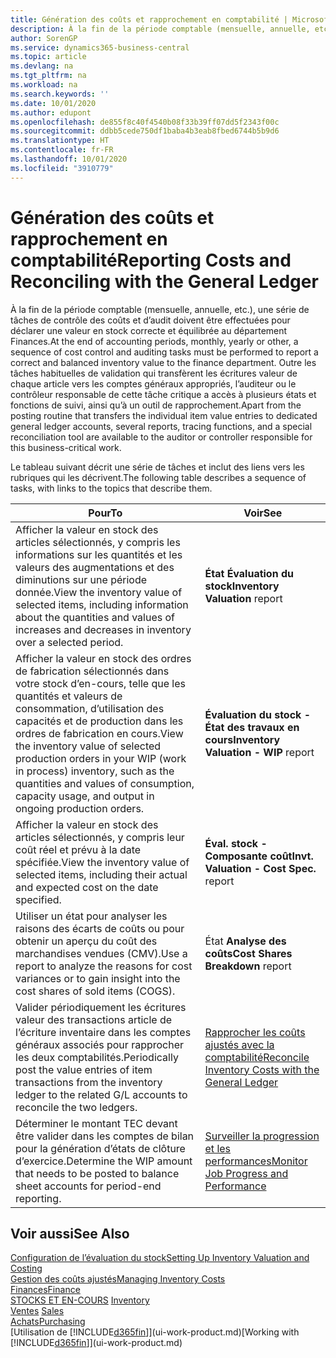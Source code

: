 ```yaml
---
title: Génération des coûts et rapprochement en comptabilité | Microsoft Docs
description: À la fin de la période comptable (mensuelle, annuelle, etc.), une série de tâches de contrôle des coûts et d’audit doivent être effectuées pour déclarer une valeur en stock correcte et équilibrée au département Finances. Outre les tâches habituelles de validation qui transfèrent les écritures valeur de chaque article vers les comptes généraux appropriés, l’auditeur ou le contrôleur responsable de cette tâche critique a accès à plusieurs états et fonctions de suivi, ainsi qu’à un outil de rapprochement.
author: SorenGP
ms.service: dynamics365-business-central
ms.topic: article
ms.devlang: na
ms.tgt_pltfrm: na
ms.workload: na
ms.search.keywords: ''
ms.date: 10/01/2020
ms.author: edupont
ms.openlocfilehash: de855f8c40f4540b08f33b39ff07dd5f2343f00c
ms.sourcegitcommit: ddbb5cede750df1baba4b3eab8fbed6744b5b9d6
ms.translationtype: HT
ms.contentlocale: fr-FR
ms.lasthandoff: 10/01/2020
ms.locfileid: "3910779"
---
```

# <a name="reporting-costs-and-reconciling-with-the-general-ledger"></a><span data-ttu-id="92326-104">Génération des coûts et rapprochement en comptabilité</span><span class="sxs-lookup"><span data-stu-id="92326-104">Reporting Costs and Reconciling with the General Ledger</span></span>
<span data-ttu-id="92326-105">À la fin de la période comptable (mensuelle, annuelle, etc.), une série de tâches de contrôle des coûts et d’audit doivent être effectuées pour déclarer une valeur en stock correcte et équilibrée au département Finances.</span><span class="sxs-lookup"><span data-stu-id="92326-105">At the end of accounting periods, monthly, yearly or other, a sequence of cost control and auditing tasks must be performed to report a correct and balanced inventory value to the finance department.</span></span> <span data-ttu-id="92326-106">Outre les tâches habituelles de validation qui transfèrent les écritures valeur de chaque article vers les comptes généraux appropriés, l’auditeur ou le contrôleur responsable de cette tâche critique a accès à plusieurs états et fonctions de suivi, ainsi qu’à un outil de rapprochement.</span><span class="sxs-lookup"><span data-stu-id="92326-106">Apart from the posting routine that transfers the individual item value entries to dedicated general ledger accounts, several reports, tracing functions, and a special reconciliation tool are available to the auditor or controller responsible for this business-critical work.</span></span>  

 <span data-ttu-id="92326-107">Le tableau suivant décrit une série de tâches et inclut des liens vers les rubriques qui les décrivent.</span><span class="sxs-lookup"><span data-stu-id="92326-107">The following table describes a sequence of tasks, with links to the topics that describe them.</span></span>   

|<span data-ttu-id="92326-108">**Pour**</span><span class="sxs-lookup"><span data-stu-id="92326-108">**To**</span></span>|<span data-ttu-id="92326-109">**Voir**</span><span class="sxs-lookup"><span data-stu-id="92326-109">**See**</span></span>|  
|------------|-------------|  
|<span data-ttu-id="92326-110">Afficher la valeur en stock des articles sélectionnés, y compris les informations sur les quantités et les valeurs des augmentations et des diminutions sur une période donnée.</span><span class="sxs-lookup"><span data-stu-id="92326-110">View the inventory value of selected items, including information about the quantities and values of increases and decreases in inventory over a selected period.</span></span>|<span data-ttu-id="92326-111">**État Évaluation du stock**</span><span class="sxs-lookup"><span data-stu-id="92326-111">**Inventory Valuation** report</span></span>|  
|<span data-ttu-id="92326-112">Afficher la valeur en stock des ordres de fabrication sélectionnés dans votre stock d’en-cours, telle que les quantités et valeurs de consommation, d’utilisation des capacités et de production dans les ordres de fabrication en cours.</span><span class="sxs-lookup"><span data-stu-id="92326-112">View the inventory value of selected production orders in your WIP (work in process) inventory, such as the quantities and values of consumption, capacity usage, and output in ongoing production orders.</span></span>|<span data-ttu-id="92326-113">**Évaluation du stock - État des travaux en cours**</span><span class="sxs-lookup"><span data-stu-id="92326-113">**Inventory Valuation - WIP** report</span></span>|  
|<span data-ttu-id="92326-114">Afficher la valeur en stock des articles sélectionnés, y compris leur coût réel et prévu à la date spécifiée.</span><span class="sxs-lookup"><span data-stu-id="92326-114">View the inventory value of selected items, including their actual and expected cost on the date specified.</span></span>|<span data-ttu-id="92326-115">**Éval. stock - Composante coût**</span><span class="sxs-lookup"><span data-stu-id="92326-115">**Invt. Valuation - Cost Spec.** report</span></span>|  
|<span data-ttu-id="92326-116">Utiliser un état pour analyser les raisons des écarts de coûts ou pour obtenir un aperçu du coût des marchandises vendues (CMV).</span><span class="sxs-lookup"><span data-stu-id="92326-116">Use a report to analyze the reasons for cost variances or to gain insight into the cost shares of sold items (COGS).</span></span>|<span data-ttu-id="92326-117">État **Analyse des coûts**</span><span class="sxs-lookup"><span data-stu-id="92326-117">**Cost Shares Breakdown** report</span></span>|  
|<span data-ttu-id="92326-118">Valider périodiquement les écritures valeur des transactions article de l’écriture inventaire dans les comptes généraux associés pour rapprocher les deux comptabilités.</span><span class="sxs-lookup"><span data-stu-id="92326-118">Periodically post the value entries of item transactions from the inventory ledger to the related G/L accounts to reconcile the two ledgers.</span></span>|[<span data-ttu-id="92326-119">Rapprocher les coûts ajustés avec la comptabilité</span><span class="sxs-lookup"><span data-stu-id="92326-119">Reconcile Inventory Costs with the General Ledger</span></span>](finance-how-to-post-inventory-costs-to-the-general-ledger.md)|  
|<span data-ttu-id="92326-120">Déterminer le montant TEC devant être valider dans les comptes de bilan pour la génération d’états de clôture d’exercice.</span><span class="sxs-lookup"><span data-stu-id="92326-120">Determine the WIP amount that needs to be posted to balance sheet accounts for period-end reporting.</span></span>|[<span data-ttu-id="92326-121">Surveiller la progression et les performances</span><span class="sxs-lookup"><span data-stu-id="92326-121">Monitor Job Progress and Performance</span></span>](projects-how-monitor-progress-performance.md)|

## <a name="see-also"></a><span data-ttu-id="92326-122">Voir aussi</span><span class="sxs-lookup"><span data-stu-id="92326-122">See Also</span></span>  
[<span data-ttu-id="92326-123">Configuration de l’évaluation du stock</span><span class="sxs-lookup"><span data-stu-id="92326-123">Setting Up Inventory Valuation and Costing</span></span>](finance-set-up-inventory-valuation-and-costing.md)  
[<span data-ttu-id="92326-124">Gestion des coûts ajustés</span><span class="sxs-lookup"><span data-stu-id="92326-124">Managing Inventory Costs</span></span>](finance-manage-inventory-costs.md)  
[<span data-ttu-id="92326-125">Finances</span><span class="sxs-lookup"><span data-stu-id="92326-125">Finance</span></span>](finance.md)  
<span data-ttu-id="92326-126">[STOCKS ET EN-COURS](inventory-manage-inventory.md) </span><span class="sxs-lookup"><span data-stu-id="92326-126">[Inventory](inventory-manage-inventory.md) </span></span>  
<span data-ttu-id="92326-127">[Ventes](sales-manage-sales.md) </span><span class="sxs-lookup"><span data-stu-id="92326-127">[Sales](sales-manage-sales.md) </span></span>  
[<span data-ttu-id="92326-128">Achats</span><span class="sxs-lookup"><span data-stu-id="92326-128">Purchasing</span></span>](purchasing-manage-purchasing.md)  
<span data-ttu-id="92326-129">[Utilisation de [!INCLUDE[d365fin](includes/d365fin_md.md)]](ui-work-product.md)</span><span class="sxs-lookup"><span data-stu-id="92326-129">[Working with [!INCLUDE[d365fin](includes/d365fin_md.md)]](ui-work-product.md)</span></span>
